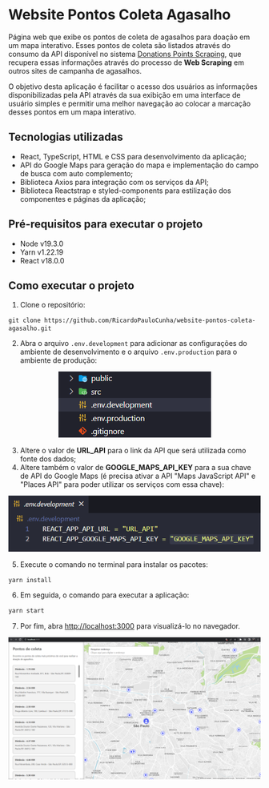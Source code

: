 # Website Pontos Coleta Agasalho

Página web que exibe os pontos de coleta de agasalhos para doação em um mapa interativo. Esses pontos de coleta são listados através do consumo da API disponível no sistema [Donations Points Scraping](https://github.com/PedroHPAlmeida/fatec-tg-scraping-donations-points), que recupera essas informações através do processo de **Web Scraping** em outros sites de campanha de agasalhos.

O objetivo desta aplicação é facilitar o acesso dos usuários as informações disponibilizadas pela API através da sua exibição em uma interface de usuário simples e permitir uma melhor navegação ao colocar a marcação desses pontos em um mapa interativo.

## Tecnologias utilizadas

* React, TypeScript, HTML e CSS para desenvolvimento da aplicação;
* API do Google Maps para geração do mapa e implementação do campo de busca com auto complemento;
* Biblioteca Axios para integração com os serviços da API;
* Biblioteca Reactstrap e styled-components para estilização dos componentes e páginas da aplicação;

## Pré-requisitos para executar o projeto

* Node v19.3.0
* Yarn v1.22.19
* React v18.0.0

## Como executar o projeto

1. Clone o repositório:

```
git clone https://github.com/RicardoPauloCunha/website-pontos-coleta-agasalho.git
```

2. Abra o arquivo ```.env.development``` para adicionar as configurações do ambiente de desenvolvimento e o arquivo ```.env.production``` para o ambiente de produção:

<div align="center">

![env development files](src/assets/imgs/env-development.png)

</div>

3. Altere o valor de **URL_API** para o link da API que será utilizada como fonte dos dados;
4. Altere também o valor de **GOOGLE_MAPS_API_KEY** para a sua chave de API do Google Maps (é precisa ativar a API "Maps JavaScript API" e "Places API" para poder utilizar os serviços com essa chave):

<div align="center">

![google maps api key files](src/assets/imgs/google-maps-api-key.png)

</div>

5. Execute o comando no terminal para instalar os pacotes:

```bash
yarn install
```

6. Em seguida, o comando para executar a aplicação:

```bash
yarn start
```

7. Por fim, abra [http://localhost:3000](http://localhost:3000) para visualizá-lo no navegador.

<div align="center">

![main page files](src/assets/imgs/main-page.png)

</div>